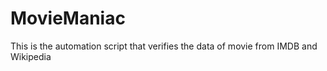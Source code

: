 # MovieManiac
This is the automation script that verifies the data of movie from IMDB and Wikipedia
